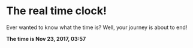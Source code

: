 # The real time clock!

Ever wanted to know what the time is? Well, your journey is about to end!

**The time is Nov 23, 2017, 03:57**